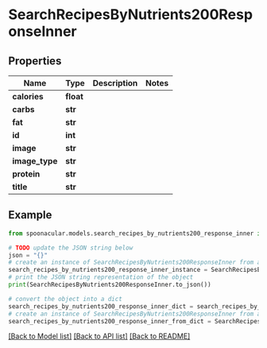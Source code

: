 # SearchRecipesByNutrients200ResponseInner


## Properties

Name | Type | Description | Notes
------------ | ------------- | ------------- | -------------
**calories** | **float** |  | 
**carbs** | **str** |  | 
**fat** | **str** |  | 
**id** | **int** |  | 
**image** | **str** |  | 
**image_type** | **str** |  | 
**protein** | **str** |  | 
**title** | **str** |  | 

## Example

```python
from spoonacular.models.search_recipes_by_nutrients200_response_inner import SearchRecipesByNutrients200ResponseInner

# TODO update the JSON string below
json = "{}"
# create an instance of SearchRecipesByNutrients200ResponseInner from a JSON string
search_recipes_by_nutrients200_response_inner_instance = SearchRecipesByNutrients200ResponseInner.from_json(json)
# print the JSON string representation of the object
print(SearchRecipesByNutrients200ResponseInner.to_json())

# convert the object into a dict
search_recipes_by_nutrients200_response_inner_dict = search_recipes_by_nutrients200_response_inner_instance.to_dict()
# create an instance of SearchRecipesByNutrients200ResponseInner from a dict
search_recipes_by_nutrients200_response_inner_from_dict = SearchRecipesByNutrients200ResponseInner.from_dict(search_recipes_by_nutrients200_response_inner_dict)
```
[[Back to Model list]](../README.md#documentation-for-models) [[Back to API list]](../README.md#documentation-for-api-endpoints) [[Back to README]](../README.md)


